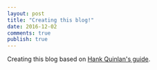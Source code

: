 ```yaml
---
layout: post
title: "Creating this blog!"
date: 2016-12-02
comments: true
publish: true
---
```

Creating this blog based on [Hank Quinlan's guide](http://jmcglone.com/guides/github-pages/).
